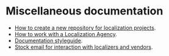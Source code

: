 # Miscellaneous documentation

* [How to create a new repository for localization projects](creating_new_repository.md).
* [How to work with a Localization Agency](working_w_l10n_agency.md).
* [Documentation styleguide](documentation_styleguide.md).
* [Stock email for interaction with localizers and vendors](stock_emails.md).
